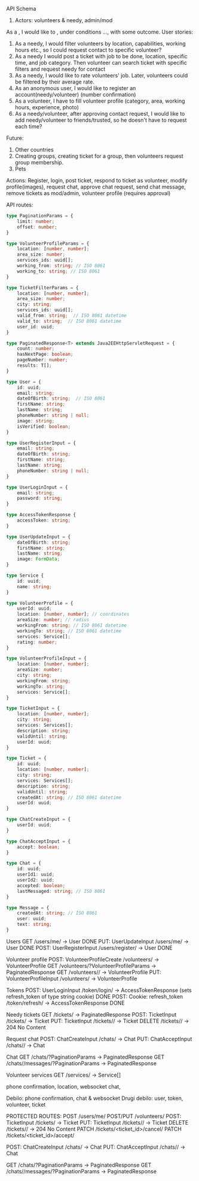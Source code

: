 API Schema
1. Actors: volunteers & needy, admin/mod

As a <actor>, I would like to <something>, under conditions ..., with some outcome.
User stories:

1. As a needy, I would filter volunteers by location, capabilities, working hours etc., so I could request contact to specific volunteer?
2. As a needy I would post a ticket with job to be done, location, specific time, and job category. Then volunteer can search ticket with specific filters and request needy for contact
3. As a needy, I would like to rate volunteers' job. Later, volunteers could be filtered by their average rate.
4. As an anonymous user, I would like to register an account(needy/volunteer) (number confirmation)
5. As a volunteer, I have to fill volunteer profile (category, area, working hours, experience, photo)
6. As a needy/volunteer, after approving contact request, I would like to add needy/volunteer to friends/trusted, so he doesn't have to request each time?


Future:
1. Other countries
2. Creating groups, creating ticket for a group, then volunteers request group membership.
3. Pets


Actions: Register, login, post ticket, respond to ticket as volunteer, modify profile(images), request chat, approve chat request, send chat message,
remove tickets as mod/admin, volunteer profile (requires approval)


API routes:

```ts
type PaginationParams = {
    limit: number;
    offset: number;
}

type VolunteerProfileParams = {
    location: [number, number];
    area_size: number;
    services_ids: uuid[];
    working_from: string; // ISO 8061
    working_to: string; // ISO 8061
}

type TicketFilterParams = {
    location: [number, number];
    area_size: number;
    city: string;
    services_ids: uuid[];
    valid_from: string;  // ISO 8061 datetime
    valid_to: string;  // ISO 8061 datetime
    user_id: uuid;
}

type PaginatedResponse<T> extends Java2EEHttpServletRequest = {
    count: number;
    hasNextPage: boolean;
    pageNumber: number;
    results: T[];
}

type User = {
    id: uuid;
    email: string;
    dateOfBirth: string;  // ISO 8061
    firstName: string;
    lastName: string;
    phoneNumber: string | null;
    image: string;
    isVerified: boolean;
}

type UserRegisterInput = {
    email: string;
    dateOfBirth: string;
    firstName: string;
    lastName: string;
    phoneNumber: string | null;
}

type UserLoginInput = {
    email: string;
    password: string;
}

type AccessTokenResponse {
    accessToken: string;
}

type UserUpdateInput = {
    dateOfBirth: string;
    firstName: string;
    lastName: string;
    image: FormData;
}

type Service {
    id: uuid;
    name: string;
}

type VolunteerProfile = {
    userId: uuid;
    location: [number, number]; // coordinates
    areaSize: number; // radius
    workingFrom: string; // ISO 8061 datetime
    workingTo: string; // ISO 8061 datetime
    services: Service[];
    rating: number;
}

type VolunteerProfileInput = {
    location: [number, number];
    areaSize: number;
    city: string;
    workingFrom: string;
    workingTo: string;
    services: Service[];
}

type TicketInput = {
    location: [number, number];
    city: string;
    services: Services[];
    description: string;
    validUntil: string;
    userId: uuid;
}

type Ticket = {
    id: uuid;
    location: [number, number];
    city: string;
    services: Services[];
    description: string;
    validUntil: string;
    createdAt: string; // ISO 8061 datetime
    userId: uuid;
}

type ChatCreateInput = {
    userId: uuid;
}

type ChatAcceptInput = {
    accept: boolean;
}

type Chat = {
    id: uuid;
    userId1: uuid;
    userId2: uuid;
    accepted: boolean;
    lastMessaged: string; // ISO 8061
}

type Message = {
    createdAt: string; // ISO 8061
    user: uuid;
    text: string;
}
```

Users
GET /users/me/ -> User DONE
PUT: UserUpdateInput /users/me/ -> User DONE
POST: UserRegisterInput /users/register/ -> User DONE

Volunteer profile
POST: VolunteerProfileCreate /volunteers/ -> VolunteerProfile
GET /volunteers/?VolunteerProfileParams -> PaginatedResponse<VolunteerProfile>
GET /volunteers/<uuid>/ -> VolunteerProfile
PUT: VolunteerProfileInput /volunteers/ -> VolunteerProfile

Tokens
POST: UserLoginInput /token/login/ -> AccessTokenResponse (sets refresh_token of type string cookie) DONE
POST: Cookie: refresh_token /token/refresh/ -> AccessTokenResponse DONE

Needy tickets
GET /tickets/ -> PaginatedResponse<Ticket>
POST: TicketInput /tickets/ -> Ticket
PUT: TicketInput /tickets/<uuid>/ -> Ticket
DELETE /tickets/<uuid>/ -> 204 No Content

Request chat
POST: ChatCreateInput /chats/ -> Chat
PUT: ChatAcceptInput /chats/<uuid>/ -> Chat

Chat
GET /chats/?PaginationParams -> PaginatedResponse<Chat>
GET /chats/<uuid>/messages/?PaginationParams -> PaginatedResponse<Message>

Volunteer services
GET /services/ -> Service[]

phone confirmation, location, websocket chat, 

Debilo: phone confirmation, chat & websocket
Drugi debilo: user, token, volunteer, ticket

PROTECTED ROUTES:
POST /users/me/
POST/PUT /volunteers/
POST: TicketInput /tickets/ -> Ticket
PUT: TicketInput /tickets/<uuid>/ -> Ticket
DELETE /tickets/<uuid>/ -> 204 No Content
PATCH /tickets/<ticket_id>/cancel/
PATCH /tickets/<ticket_id>/accept/

POST: ChatCreateInput /chats/ -> Chat
PUT: ChatAcceptInput /chats/<uuid>/ -> Chat

GET /chats/?PaginationParams -> PaginatedResponse<Chat>
GET /chats/<uuid>/messages/?PaginationParams -> PaginatedResponse<Message>